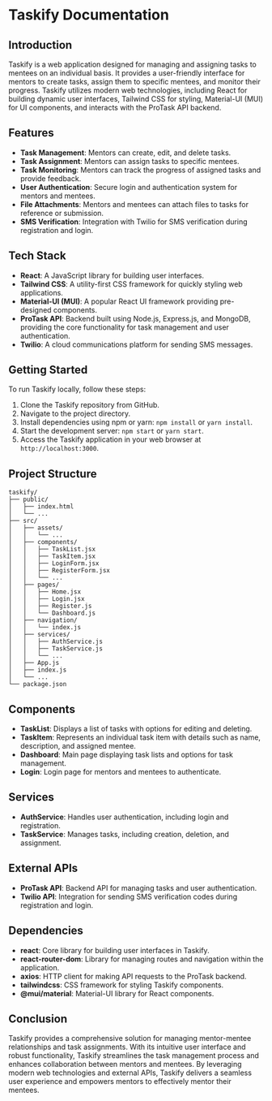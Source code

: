# Taskify Documentation

## Introduction
Taskify is a web application designed for managing and assigning tasks to mentees on an individual basis. It provides a user-friendly interface for mentors to create tasks, assign them to specific mentees, and monitor their progress. Taskify utilizes modern web technologies, including React for building dynamic user interfaces, Tailwind CSS for styling, Material-UI (MUI) for UI components, and interacts with the ProTask API backend.

## Features
- **Task Management**: Mentors can create, edit, and delete tasks.
- **Task Assignment**: Mentors can assign tasks to specific mentees.
- **Task Monitoring**: Mentors can track the progress of assigned tasks and provide feedback.
- **User Authentication**: Secure login and authentication system for mentors and mentees.
- **File Attachments**: Mentors and mentees can attach files to tasks for reference or submission.
- **SMS Verification**: Integration with Twilio for SMS verification during registration and login.

## Tech Stack
- **React**: A JavaScript library for building user interfaces.
- **Tailwind CSS**: A utility-first CSS framework for quickly styling web applications.
- **Material-UI (MUI)**: A popular React UI framework providing pre-designed components.
- **ProTask API**: Backend built using Node.js, Express.js, and MongoDB, providing the core functionality for task management and user authentication.
- **Twilio**: A cloud communications platform for sending SMS messages.

## Getting Started
To run Taskify locally, follow these steps:
1. Clone the Taskify repository from GitHub.
2. Navigate to the project directory.
3. Install dependencies using npm or yarn: `npm install` or `yarn install`.
4. Start the development server: `npm start` or `yarn start`.
5. Access the Taskify application in your web browser at `http://localhost:3000`.

## Project Structure

```
taskify/
├── public/
│   ├── index.html
│   └── ...
├── src/
│   ├── assets/
│   │   └── ...
│   ├── components/
│   │   ├── TaskList.jsx
│   │   ├── TaskItem.jsx
│   │   ├── LoginForm.jsx
│   │   ├── RegisterForm.jsx
│   │   └── ...
│   ├── pages/
│   │   ├── Home.jsx
│   │   ├── Login.jsx
│   │   ├── Register.js
│   │   └── Dashboard.js
│   ├── navigation/
│   │   └── index.js
│   ├── services/
│   │   ├── AuthService.js
│   │   ├── TaskService.js
│   │   └── ...
│   ├── App.js
│   ├── index.js
│   └── ...
└── package.json
```

## Components
- **TaskList**: Displays a list of tasks with options for editing and deleting.
- **TaskItem**: Represents an individual task item with details such as name, description, and assigned mentee.
- **Dashboard**: Main page displaying task lists and options for task management.
- **Login**: Login page for mentors and mentees to authenticate.

## Services
- **AuthService**: Handles user authentication, including login and registration.
- **TaskService**: Manages tasks, including creation, deletion, and assignment.

## External APIs
- **ProTask API**: Backend API for managing tasks and user authentication.
- **Twilio API**: Integration for sending SMS verification codes during registration and login.

## Dependencies
- **react**: Core library for building user interfaces in Taskify.
- **react-router-dom**: Library for managing routes and navigation within the application.
- **axios**: HTTP client for making API requests to the ProTask backend.
- **tailwindcss**: CSS framework for styling Taskify components.
- **@mui/material**: Material-UI library for React components.

## Conclusion
Taskify provides a comprehensive solution for managing mentor-mentee relationships and task assignments. With its intuitive user interface and robust functionality, Taskify streamlines the task management process and enhances collaboration between mentors and mentees. By leveraging modern web technologies and external APIs, Taskify delivers a seamless user experience and empowers mentors to effectively mentor their mentees.
